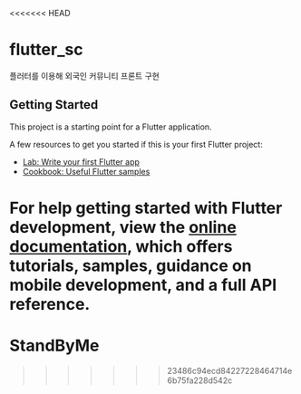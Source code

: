 <<<<<<< HEAD
# flutter_sc
플러터를 이용해 외국인 커뮤니티 프론트 구현 

## Getting Started

This project is a starting point for a Flutter application.

A few resources to get you started if this is your first Flutter project:

- [Lab: Write your first Flutter app](https://docs.flutter.dev/get-started/codelab)
- [Cookbook: Useful Flutter samples](https://docs.flutter.dev/cookbook)

For help getting started with Flutter development, view the
[online documentation](https://docs.flutter.dev/), which offers tutorials,
samples, guidance on mobile development, and a full API reference.
=======
# StandByMe
>>>>>>> 23486c94ecd84227228464714e6b75fa228d542c
